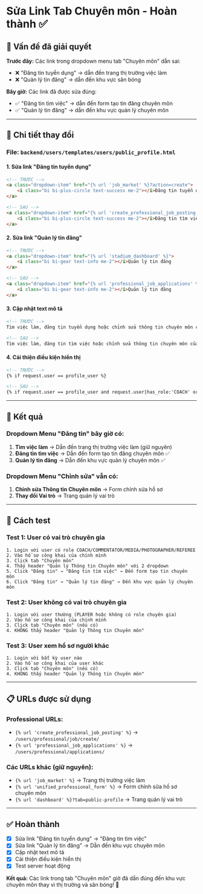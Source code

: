 # Sửa Link Tab Chuyên môn - Hoàn thành ✅

## 🎯 Vấn đề đã giải quyết

**Trước đây:** Các link trong dropdown menu tab "Chuyên môn" dẫn sai:
- ❌ "Đăng tin tuyển dụng" → dẫn đến trang thị trường việc làm
- ❌ "Quản lý tin đăng" → dẫn đến khu vực sân bóng

**Bây giờ:** Các link đã được sửa đúng:
- ✅ "Đăng tin tìm việc" → dẫn đến form tạo tin đăng chuyên môn
- ✅ "Quản lý tin đăng" → dẫn đến khu vực quản lý chuyên môn

---

## 📝 Chi tiết thay đổi

### File: `backend/users/templates/users/public_profile.html`

#### 1. Sửa link "Đăng tin tuyển dụng"
```html
<!-- TRƯỚC -->
<a class="dropdown-item" href="{% url 'job_market' %}?action=create">
    <i class="bi bi-plus-circle text-success me-2"></i>Đăng tin tuyển dụng
</a>

<!-- SAU -->
<a class="dropdown-item" href="{% url 'create_professional_job_posting' %}">
    <i class="bi bi-plus-circle text-success me-2"></i>Đăng tin tìm việc
</a>
```

#### 2. Sửa link "Quản lý tin đăng"
```html
<!-- TRƯỚC -->
<a class="dropdown-item" href="{% url 'stadium_dashboard' %}">
    <i class="bi bi-gear text-info me-2"></i>Quản lý tin đăng
</a>

<!-- SAU -->
<a class="dropdown-item" href="{% url 'professional_job_applications' %}">
    <i class="bi bi-gear text-info me-2"></i>Quản lý tin đăng
</a>
```

#### 3. Cập nhật text mô tả
```html
<!-- TRƯỚC -->
Tìm việc làm, đăng tin tuyển dụng hoặc chỉnh sửa thông tin chuyên môn của bạn.

<!-- SAU -->
Tìm việc làm, đăng tin tìm việc hoặc chỉnh sửa thông tin chuyên môn của bạn.
```

#### 4. Cải thiện điều kiện hiển thị
```html
<!-- TRƯỚC -->
{% if request.user == profile_user %}

<!-- SAU -->
{% if request.user == profile_user and request.user|has_role:'COACH' or request.user == profile_user and request.user|has_role:'COMMENTATOR' or request.user == profile_user and request.user|has_role:'MEDIA' or request.user == profile_user and request.user|has_role:'PHOTOGRAPHER' or request.user == profile_user and request.user|has_role:'REFEREE' %}
```

---

## 🎯 Kết quả

### Dropdown Menu "Đăng tin" bây giờ có:
1. **Tìm việc làm** → Dẫn đến trang thị trường việc làm (giữ nguyên)
2. **Đăng tin tìm việc** → Dẫn đến form tạo tin đăng chuyên môn ✅
3. **Quản lý tin đăng** → Dẫn đến khu vực quản lý chuyên môn ✅

### Dropdown Menu "Chỉnh sửa" vẫn có:
1. **Chỉnh sửa Thông tin Chuyên môn** → Form chỉnh sửa hồ sơ
2. **Thay đổi Vai trò** → Trang quản lý vai trò

---

## 🧪 Cách test

### Test 1: User có vai trò chuyên gia
```
1. Login với user có role COACH/COMMENTATOR/MEDIA/PHOTOGRAPHER/REFEREE
2. Vào hồ sơ công khai của chính mình
3. Click tab "Chuyên môn"
4. Thấy header "Quản lý Thông tin Chuyên môn" với 2 dropdown
5. Click "Đăng tin" → "Đăng tin tìm việc" → Đến form tạo tin chuyên môn
6. Click "Đăng tin" → "Quản lý tin đăng" → Đến khu vực quản lý chuyên môn
```

### Test 2: User không có vai trò chuyên gia
```
1. Login với user thường (PLAYER hoặc không có role chuyên gia)
2. Vào hồ sơ công khai của chính mình
3. Click tab "Chuyên môn" (nếu có)
4. KHÔNG thấy header "Quản lý Thông tin Chuyên môn"
```

### Test 3: User xem hồ sơ người khác
```
1. Login với bất kỳ user nào
2. Vào hồ sơ công khai của user khác
3. Click tab "Chuyên môn" (nếu có)
4. KHÔNG thấy header "Quản lý Thông tin Chuyên môn"
```

---

## 📋 URLs được sử dụng

### Professional URLs:
- `{% url 'create_professional_job_posting' %}` → `/users/professional/job/create/`
- `{% url 'professional_job_applications' %}` → `/users/professional/applications/`

### Các URLs khác (giữ nguyên):
- `{% url 'job_market' %}` → Trang thị trường việc làm
- `{% url 'unified_professional_form' %}` → Form chỉnh sửa hồ sơ chuyên môn
- `{% url 'dashboard' %}?tab=public-profile` → Trang quản lý vai trò

---

## ✅ Hoàn thành

- [x] Sửa link "Đăng tin tuyển dụng" → "Đăng tin tìm việc"
- [x] Sửa link "Quản lý tin đăng" → Dẫn đến khu vực chuyên môn
- [x] Cập nhật text mô tả
- [x] Cải thiện điều kiện hiển thị
- [x] Test server hoạt động

**Kết quả:** Các link trong tab "Chuyên môn" giờ đã dẫn đúng đến khu vực chuyên môn thay vì thị trường và sân bóng! 🚀
